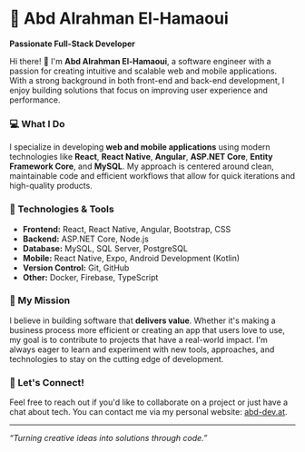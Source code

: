 # 🌟 Abd Alrahman El-Hamaoui  

**Passionate Full-Stack Developer**

Hi there! 👋 I'm **Abd Alrahman El-Hamaoui**, a software engineer with a passion for creating intuitive and scalable web and mobile applications. With a strong background in both front-end and back-end development, I enjoy building solutions that focus on improving user experience and performance.

### 💻 What I Do
I specialize in developing **web and mobile applications** using modern technologies like **React**, **React Native**, **Angular**, **ASP.NET Core**, **Entity Framework Core**, and **MySQL**. My approach is centered around clean, maintainable code and efficient workflows that allow for quick iterations and high-quality products.  

### 🔧 Technologies & Tools
- **Frontend:** React, React Native, Angular, Bootstrap, CSS
- **Backend:** ASP.NET Core, Node.js
- **Database:** MySQL, SQL Server, PostgreSQL
- **Mobile:** React Native, Expo, Android Development (Kotlin)
- **Version Control:** Git, GitHub
- **Other:** Docker, Firebase, TypeScript

### 🚀 My Mission
I believe in building software that **delivers value**. Whether it's making a business process more efficient or creating an app that users love to use, my goal is to contribute to projects that have a real-world impact. I'm always eager to learn and experiment with new tools, approaches, and technologies to stay on the cutting edge of development.

### 💬 Let's Connect!
Feel free to reach out if you'd like to collaborate on a project or just have a chat about tech. You can contact me via my personal website: [abd-dev.at](https://abd-dev.at).


---
*“Turning creative ideas into solutions through code.”*
